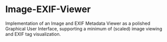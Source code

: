 # Image-EXIF-Viewer
Implementation of an Image and EXIF Metadata Viewer as a polished Graphical User Interface, supporting a minimum of (scaled) image viewing and EXIF tag visualization.

